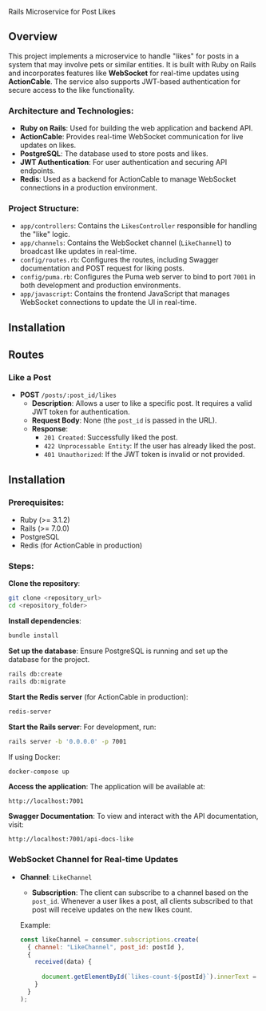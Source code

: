 Rails Microservice for Post Likes

## Overview
This project implements a microservice to handle "likes" for posts in a system that may involve pets or similar entities. It is built with Ruby on Rails and incorporates features like **WebSocket** for real-time updates using **ActionCable**. The service also supports JWT-based authentication for secure access to the like functionality.

### Architecture and Technologies:
- **Ruby on Rails**: Used for building the web application and backend API.
- **ActionCable**: Provides real-time WebSocket communication for live updates on likes.
- **PostgreSQL**: The database used to store posts and likes.
- **JWT Authentication**: For user authentication and securing API endpoints.
- **Redis**: Used as a backend for ActionCable to manage WebSocket connections in a production environment.

### Project Structure:
- `app/controllers`: Contains the `LikesController` responsible for handling the "like" logic.
- `app/channels`: Contains the WebSocket channel (`LikeChannel`) to broadcast like updates in real-time.
- `config/routes.rb`: Configures the routes, including Swagger documentation and POST request for liking posts.
- `config/puma.rb`: Configures the Puma web server to bind to port `7001` in both development and production environments.
- `app/javascript`: Contains the frontend JavaScript that manages WebSocket connections to update the UI in real-time.

## Installation

## Routes

### Like a Post
- **POST** `/posts/:post_id/likes`  
  - **Description**: Allows a user to like a specific post. It requires a valid JWT token for authentication.
  - **Request Body**: None (the `post_id` is passed in the URL).
  - **Response**:
    - `201 Created`: Successfully liked the post.
    - `422 Unprocessable Entity`: If the user has already liked the post.
    - `401 Unauthorized`: If the JWT token is invalid or not provided.

## Installation

### Prerequisites:
- Ruby (>= 3.1.2)
- Rails (>= 7.0.0)
- PostgreSQL
- Redis (for ActionCable in production)

### Steps:
**Clone the repository**:
```bash
git clone <repository_url>
cd <repository_folder>
```

**Install dependencies**:
```bash
bundle install
```

**Set up the database**:
Ensure PostgreSQL is running and set up the database for the project.
```bash
rails db:create
rails db:migrate
```

**Start the Redis server** (for ActionCable in production):
```bash
redis-server
```

**Start the Rails server**:
For development, run:
```bash
rails server -b '0.0.0.0' -p 7001
```

If using Docker:
```bash
docker-compose up
```

**Access the application**:
The application will be available at:
```plaintext
http://localhost:7001
```

**Swagger Documentation**:
To view and interact with the API documentation, visit:
```plaintext
http://localhost:7001/api-docs-like
```

### WebSocket Channel for Real-time Updates
- **Channel**: `LikeChannel`
  - **Subscription**: The client can subscribe to a channel based on the `post_id`. Whenever a user likes a post, all clients subscribed to that post will receive updates on the new likes count.

  Example:
  ```javascript
  const likeChannel = consumer.subscriptions.create(
    { channel: "LikeChannel", post_id: postId },
    {
      received(data) {
       
        document.getElementById(`likes-count-${postId}`).innerText = data.likes_count;
      }
    }
  );